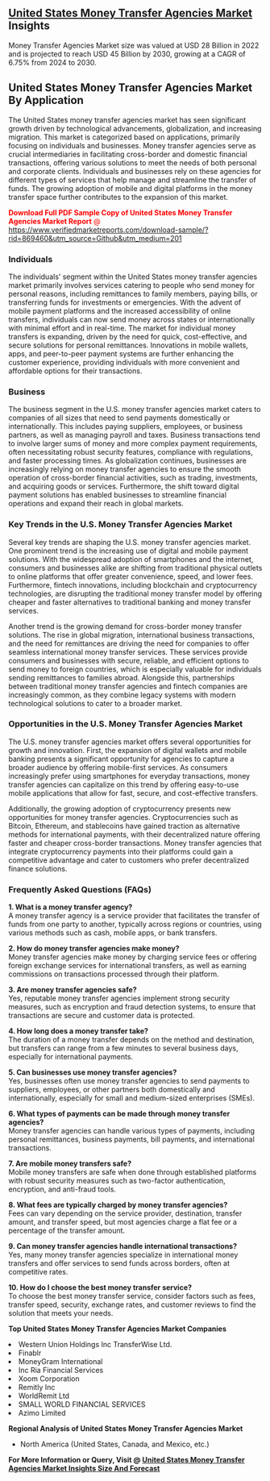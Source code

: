 <h2><a href="https://www.verifiedmarketreports.com/download-sample/?rid=869460&amp;utm_source=Github&amp;utm_medium=201" target="_blank">United States Money Transfer Agencies Market</a> Insights</h2><p>Money Transfer Agencies Market size was valued at USD 28 Billion in 2022 and is projected to reach USD 45 Billion by 2030, growing at a CAGR of 6.75% from 2024 to 2030.</p><p><h2>United States Money Transfer Agencies Market By Application</h2><p>The United States money transfer agencies market has seen significant growth driven by technological advancements, globalization, and increasing migration. This market is categorized based on applications, primarily focusing on individuals and businesses. Money transfer agencies serve as crucial intermediaries in facilitating cross-border and domestic financial transactions, offering various solutions to meet the needs of both personal and corporate clients. Individuals and businesses rely on these agencies for different types of services that help manage and streamline the transfer of funds. The growing adoption of mobile and digital platforms in the money transfer space further contributes to the expansion of this market.</p><p><p><span class=""><span style="color: #ff0000;"><strong>Download Full PDF Sample Copy of United States Money Transfer Agencies Market Report</strong> @ </span><a href="https://www.verifiedmarketreports.com/download-sample/?rid=869460&amp;utm_source=Github&amp;utm_medium=201" target="_blank">https://www.verifiedmarketreports.com/download-sample/?rid=869460&amp;utm_source=Github&amp;utm_medium=201</a></span></p></p><h3>Individuals</h3><p>The individuals’ segment within the United States money transfer agencies market primarily involves services catering to people who send money for personal reasons, including remittances to family members, paying bills, or transferring funds for investments or emergencies. With the advent of mobile payment platforms and the increased accessibility of online transfers, individuals can now send money across states or internationally with minimal effort and in real-time. The market for individual money transfers is expanding, driven by the need for quick, cost-effective, and secure solutions for personal remittances. Innovations in mobile wallets, apps, and peer-to-peer payment systems are further enhancing the customer experience, providing individuals with more convenient and affordable options for their transactions.</p><h3>Business</h3><p>The business segment in the U.S. money transfer agencies market caters to companies of all sizes that need to send payments domestically or internationally. This includes paying suppliers, employees, or business partners, as well as managing payroll and taxes. Business transactions tend to involve larger sums of money and more complex payment requirements, often necessitating robust security features, compliance with regulations, and faster processing times. As globalization continues, businesses are increasingly relying on money transfer agencies to ensure the smooth operation of cross-border financial activities, such as trading, investments, and acquiring goods or services. Furthermore, the shift toward digital payment solutions has enabled businesses to streamline financial operations and expand their reach in global markets.</p><h3>Key Trends in the U.S. Money Transfer Agencies Market</h3><p>Several key trends are shaping the U.S. money transfer agencies market. One prominent trend is the increasing use of digital and mobile payment solutions. With the widespread adoption of smartphones and the internet, consumers and businesses alike are shifting from traditional physical outlets to online platforms that offer greater convenience, speed, and lower fees. Furthermore, fintech innovations, including blockchain and cryptocurrency technologies, are disrupting the traditional money transfer model by offering cheaper and faster alternatives to traditional banking and money transfer services.</p><p>Another trend is the growing demand for cross-border money transfer solutions. The rise in global migration, international business transactions, and the need for remittances are driving the need for companies to offer seamless international money transfer services. These services provide consumers and businesses with secure, reliable, and efficient options to send money to foreign countries, which is especially valuable for individuals sending remittances to families abroad. Alongside this, partnerships between traditional money transfer agencies and fintech companies are increasingly common, as they combine legacy systems with modern technological solutions to cater to a broader market.</p><h3>Opportunities in the U.S. Money Transfer Agencies Market</h3><p>The U.S. money transfer agencies market offers several opportunities for growth and innovation. First, the expansion of digital wallets and mobile banking presents a significant opportunity for agencies to capture a broader audience by offering mobile-first services. As consumers increasingly prefer using smartphones for everyday transactions, money transfer agencies can capitalize on this trend by offering easy-to-use mobile applications that allow for fast, secure, and cost-effective transfers.</p><p>Additionally, the growing adoption of cryptocurrency presents new opportunities for money transfer agencies. Cryptocurrencies such as Bitcoin, Ethereum, and stablecoins have gained traction as alternative methods for international payments, with their decentralized nature offering faster and cheaper cross-border transactions. Money transfer agencies that integrate cryptocurrency payments into their platforms could gain a competitive advantage and cater to customers who prefer decentralized finance solutions.</p><h3>Frequently Asked Questions (FAQs)</h3><p><strong>1. What is a money transfer agency?</strong><br> A money transfer agency is a service provider that facilitates the transfer of funds from one party to another, typically across regions or countries, using various methods such as cash, mobile apps, or bank transfers.</p><p><strong>2. How do money transfer agencies make money?</strong><br> Money transfer agencies make money by charging service fees or offering foreign exchange services for international transfers, as well as earning commissions on transactions processed through their platform.</p><p><strong>3. Are money transfer agencies safe?</strong><br> Yes, reputable money transfer agencies implement strong security measures, such as encryption and fraud detection systems, to ensure that transactions are secure and customer data is protected.</p><p><strong>4. How long does a money transfer take?</strong><br> The duration of a money transfer depends on the method and destination, but transfers can range from a few minutes to several business days, especially for international payments.</p><p><strong>5. Can businesses use money transfer agencies?</strong><br> Yes, businesses often use money transfer agencies to send payments to suppliers, employees, or other partners both domestically and internationally, especially for small and medium-sized enterprises (SMEs).</p><p><strong>6. What types of payments can be made through money transfer agencies?</strong><br> Money transfer agencies can handle various types of payments, including personal remittances, business payments, bill payments, and international transactions.</p><p><strong>7. Are mobile money transfers safe?</strong><br> Mobile money transfers are safe when done through established platforms with robust security measures such as two-factor authentication, encryption, and anti-fraud tools.</p><p><strong>8. What fees are typically charged by money transfer agencies?</strong><br> Fees can vary depending on the service provider, destination, transfer amount, and transfer speed, but most agencies charge a flat fee or a percentage of the transfer amount.</p><p><strong>9. Can money transfer agencies handle international transactions?</strong><br> Yes, many money transfer agencies specialize in international money transfers and offer services to send funds across borders, often at competitive rates.</p><p><strong>10. How do I choose the best money transfer service?</strong><br> To choose the best money transfer service, consider factors such as fees, transfer speed, security, exchange rates, and customer reviews to find the solution that meets your needs.</p></p><p><strong>Top United States Money Transfer Agencies Market Companies</strong></p><div data-test-id=""><p><li>Western Union Holdings Inc TransferWise Ltd.</li><li> Finablr</li><li> MoneyGram International</li><li> Inc Ria Financial Services</li><li> Xoom Corporation</li><li> Remitly Inc</li><li> WorldRemit Ltd</li><li> SMALL WORLD FINANCIAL SERVICES</li><li> Azimo Limited</li></p><div><strong>Regional Analysis of&nbsp;United States Money Transfer Agencies Market</strong></div><ul><li dir="ltr"><p dir="ltr">North America&nbsp;(United States, Canada, and Mexico, etc.)</p></li></ul><p><strong>For More Information or Query, Visit @&nbsp;</strong><strong><a href="https://www.verifiedmarketreports.com/product/money-transfer-agencies-market/?utm_source=Github&amp;utm_medium=201" target="_blank">United States Money Transfer Agencies Market Insights Size And Forecast</a></strong></p></div>
